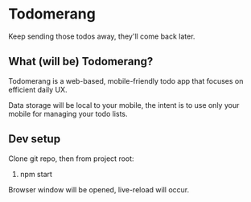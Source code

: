# Todomerang

Keep sending those todos away, they'll come back later.

## What (will be) Todomerang?

Todomerang is a web-based, mobile-friendly todo app that focuses on efficient daily UX.

Data storage will be local to your mobile, the intent is to use only your mobile for managing your todo lists.

## Dev setup

Clone git repo, then from project root:

1. npm start

Browser window will be opened, live-reload will occur.